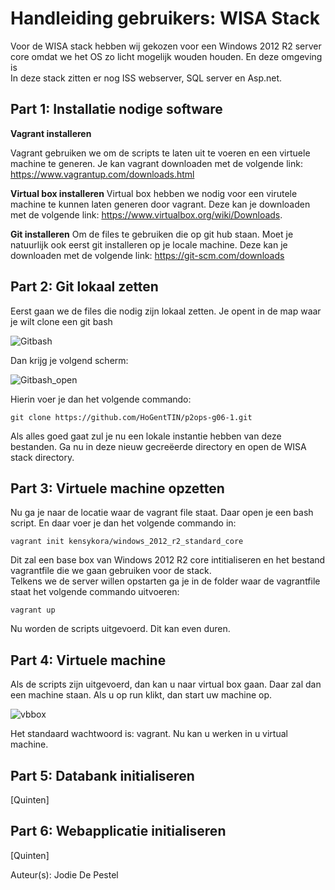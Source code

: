 # Handleiding gebruikers: WISA Stack 

Voor de WISA stack hebben wij gekozen voor een Windows 2012 R2 server core omdat we het OS zo licht mogelijk wouden houden. En deze omgeving is   
In deze stack zitten er nog ISS webserver, SQL server en Asp.net.  

## Part 1: Installatie nodige software  

  **Vagrant installeren**
    
 Vagrant gebruiken we om de scripts te laten uit te voeren en een virtuele machine te generen.
 Je kan vagrant downloaden met de volgende link: https://www.vagrantup.com/downloads.html 
 
 **Virtual box installeren** 
  Virtual box hebben we nodig voor een virutele machine te kunnen laten generen door vagrant. 
  Deze kan je downloaden met de volgende link: https://www.virtualbox.org/wiki/Downloads. 
    
  **Git installeren** 
  Om de files te gebruiken die op git hub staan. Moet je natuurlijk ook eerst git installeren op je locale machine. 
  Deze kan je downloaden met de volgende link: https://git-scm.com/downloads
 
 
## Part 2: Git lokaal zetten 
  
   Eerst gaan we de files die nodig zijn lokaal zetten. Je opent in de map waar je wilt clone een git bash 
     
![Gitbash](https://cloud.githubusercontent.com/assets/17159222/24856757/1ad2eca2-1de6-11e7-8e23-3e62dd137a8c.png)

   Dan krijg je volgend scherm: 
   
 ![Gitbash_open](https://cloud.githubusercontent.com/assets/17159222/24856928/b13fb102-1de6-11e7-8d1e-473d51f13929.png)
    
Hierin voer je dan het volgende commando:

    git clone https://github.com/HoGentTIN/p2ops-g06-1.git
    
Als alles goed gaat zul je nu een lokale instantie hebben van deze bestanden. Ga nu in deze nieuw gecreëerde directory en open de WISA stack directory.

## Part 3: Virtuele machine opzetten 

Nu ga je naar de locatie waar de vagrant file staat. 
Daar open je een bash script. En daar voer je dan het  volgende commando in:
    
    vagrant init kensykora/windows_2012_r2_standard_core
    
    
Dit zal een base box van Windows 2012 R2 core intitialiseren en het bestand vagrantfile die we gaan gebruiken voor de stack.  
Telkens we de server willen opstarten ga je in de folder waar de vagrantfile staat het volgende commando uitvoeren:  

    vagrant up

Nu worden de scripts uitgevoerd. Dit kan even duren. 

## Part 4: Virtuele machine 

Als de scripts zijn uitgevoerd, dan kan u naar virtual box gaan. 
Daar zal dan een machine staan. Als u op run klikt, dan start uw machine op.

![vbbox](https://cloud.githubusercontent.com/assets/17159222/24909183/2ddeeb06-1ec3-11e7-9852-5fcdce78c6e5.png)

Het standaard wachtwoord is: vagrant. Nu kan u werken in u virtual machine. 

## Part 5: Databank initialiseren 

[Quinten]


## Part 6: Webapplicatie initialiseren 
[Quinten]


Auteur(s): Jodie De Pestel
